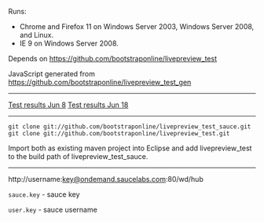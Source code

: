Runs:
 - Chrome and Firefox 11 on Windows Server 2003, Windows Server 2008, and Linux.
 - IE 9 on Windows Server 2008.

Depends on https://github.com/bootstraponline/livepreview_test

JavaScript generated from https://github.com/bootstraponline/livepreview_test_gen

---

[Test results Jun 8](https://github.com/bootstraponline/livepreview_test_sauce/wiki/Test-Results-Jun-8)
[Test results Jun 18](https://github.com/bootstraponline/livepreview_test_sauce/wiki/Test-Results-Jun-18)

---

```
git clone git://github.com/bootstraponline/livepreview_test_sauce.git
git clone git://github.com/bootstraponline/livepreview_test.git
```

Import both as existing maven project into Eclipse and add livepreview_test to the build path of livepreview_test_sauce.

---

http://username:key@ondemand.saucelabs.com:80/wd/hub

`sauce.key` - sauce key

`user.key` - sauce username
